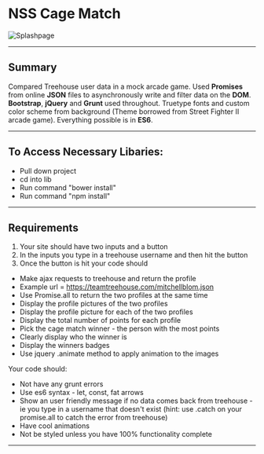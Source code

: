 # NSS Cage Match

![Splashpage](https://raw.githubusercontent.com/mitchellblom/cageMatch/cage/classfighter1.png)

<hr>

## Summary
Compared Treehouse user data in a mock arcade game. Used **Promises** from online **JSON** files to asynchronously write and filter data on the **DOM**. **Bootstrap**, **jQuery** and **Grunt** used throughout. Truetype fonts and custom color scheme from background (Theme borrowed from Street Fighter II arcade game). Everything possible is in **ES6**.

<hr>

## To Access Necessary Libaries:
 - Pull down project
 - cd into lib
 - Run command "bower install"
 - Run command "npm install"

<hr>

## Requirements
1. Your site should have two inputs and a button
1. In the inputs you type in a treehouse username and then hit the button
1. Once the button is hit your code should
 - Make ajax requests to treehouse and return the profile
 - Example url = https://teamtreehouse.com/mitchellblom.json
 - Use Promise.all to return the two profiles at the same time
 - Display the profile pictures of the two profiles
 - Display the profile picture for each of the two profiles
 - Display the total number of points for each profile
 - Pick the cage match winner - the person with the most points
 - Clearly display who the winner is
 - Display the winners badges
 - Use jquery .animate method to apply animation to the images

Your code should:

 - Not have any grunt errors
 - Use es6 syntax - let, const, fat arrows
 - Show an user friendly message if no data comes back from treehouse - ie you type in a username that doesn't exist (hint: use .catch on your promise.all to catch the error from treehouse)
 - Have cool animations
 - Not be styled unless you have 100% functionality complete

<hr>
